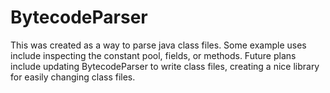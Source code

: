 # BytecodeParser
This was created as a way to parse java class files.
Some example uses include inspecting the constant pool, fields, or methods.
Future plans include updating BytecodeParser to write class files, creating a nice library for easily changing class files.
